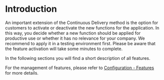 # Introduction

An important extension of the Continuous Delivery method is the option for customers to activate or deactivate the new functions for the application. In this way, you decide whether a new function should be applied for productive use or whether it has no relevance for your company. We recommend to apply it in a testing environment first. Please be aware that the feature activation will take some minutes to complete. 

In the following sections you will find a short description of all features. 

For the management of features, please refer to [Configuration - Features](/docs/admin/administration/storage-configuration/storage-configuration.md) for more details.
